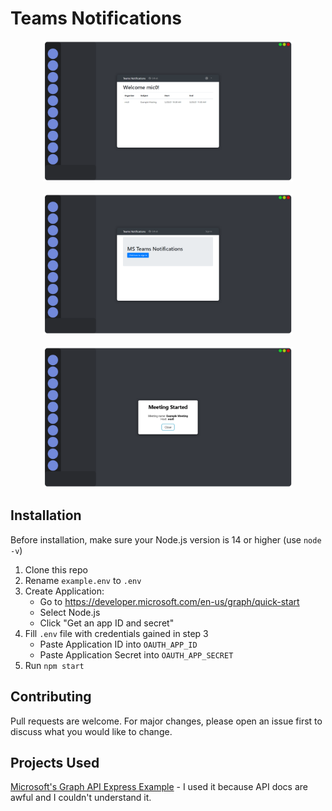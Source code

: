 # Teams Notifications

<center><img width="400px" alt="Calendar View" src="assets/mic0's calendar.png"></img></center><br>
<center><img width="400px" alt="Login Screen" src="assets/mic0's login.png"></img></center><br>
<center><img width="400px" alt="Notification" src="assets/mic0's teams notifications.png"></img></center>

## Installation

Before installation, make sure your Node.js version is 14 or higher (use `node -v`)

1. Clone this repo
2. Rename `example.env` to `.env`
3. Create Application:
   - Go to https://developer.microsoft.com/en-us/graph/quick-start
   - Select Node.js
   - Click "Get an app ID and secret"
4. Fill `.env` file with credentials gained in step 3
   - Paste Application ID into `OAUTH_APP_ID`
   - Paste Application Secret into `OAUTH_APP_SECRET`
5. Run `npm start`

## Contributing

Pull requests are welcome. For major changes, please open an issue first to discuss what you would like to change.

## Projects Used

[Microsoft's Graph API Express Example](https://github.com/microsoftgraph/msgraph-training-nodeexpressapp) - I used it because API docs are awful and I couldn't understand it. <!-- Secret Info: Also: Their NPM packages are even worse (or I'm dumb) -->
